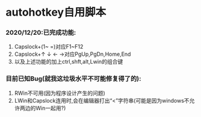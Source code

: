 # autohotkey自用脚本
### 2020/12/20:已完成功能:
1. Capslock+(1~ =)对应F1~F12
2. Capslock+↑ ↓ ← →对应PgUp,PgDn,Home,End
3. 以及上述功能的加上ctrl,shft,alt,Lwin的组合键

### 目前已知Bug(就我这垃圾水平不可能修复得了的):
1. RWin不可用(因为程序设计产生的问题)
2. LWin和Capslock连用时,会在编辑器打出“<”字符串(可能是因为windows不允许两边的Win一起用?)